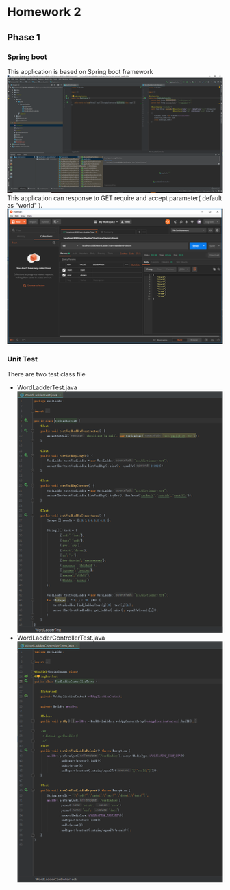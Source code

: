 # Homework 2

## Phase 1

### Spring boot

This application is based on Spring boot framework
![dictionary construction](images\QQ图片20190407223349.png)
<br>
This application can response to GET require and accept parameter( default as "world" ).
![postman view](images\QQ图片20190407224801.png)

### Unit Test

There are two test class file
 * WordLadderTest.java
![WordLadderTest](images\QQ图片20190407224231.png)
 * WordLadderControllerTest.java
![WordLadderControllerTest](images\QQ图片20190407224027.png)